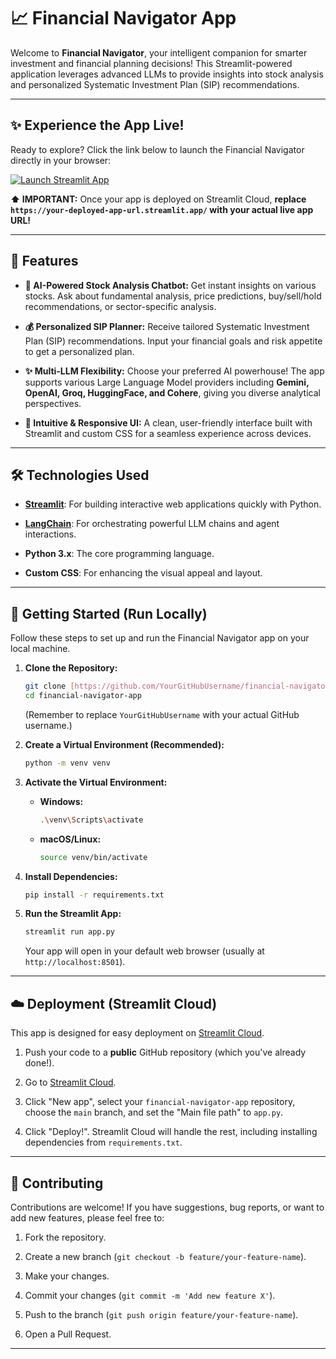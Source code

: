 # 📈 Financial Navigator App

Welcome to **Financial Navigator**, your intelligent companion for smarter investment and financial planning decisions! This Streamlit-powered application leverages advanced LLMs to provide insights into stock analysis and personalized Systematic Investment Plan (SIP) recommendations.

---

## ✨ **Experience the App Live!**

Ready to explore? Click the link below to launch the Financial Navigator directly in your browser:

[![Launch Streamlit App](https://static.streamlit.io/badges/streamlit_badge_black_white.svg)](https://your-deployed-app-url.streamlit.app/)

**⬆️ IMPORTANT:** Once your app is deployed on Streamlit Cloud, **replace `https://your-deployed-app-url.streamlit.app/` with your actual live app URL!**

---

## 🌟 **Features**

* **🤖 AI-Powered Stock Analysis Chatbot:** Get instant insights on various stocks. Ask about fundamental analysis, price predictions, buy/sell/hold recommendations, or sector-specific analysis.

* **💰 Personalized SIP Planner:** Receive tailored Systematic Investment Plan (SIP) recommendations. Input your financial goals and risk appetite to get a personalized plan.

* **✨ Multi-LLM Flexibility:** Choose your preferred AI powerhouse! The app supports various Large Language Model providers including **Gemini, OpenAI, Groq, HuggingFace, and Cohere**, giving you diverse analytical perspectives.

* **🎯 Intuitive & Responsive UI:** A clean, user-friendly interface built with Streamlit and custom CSS for a seamless experience across devices.

---

## 🛠️ **Technologies Used**

* [**Streamlit**](https://streamlit.io/): For building interactive web applications quickly with Python.

* [**LangChain**](https://www.langchain.com/): For orchestrating powerful LLM chains and agent interactions.

* **Python 3.x**: The core programming language.

* **Custom CSS**: For enhancing the visual appeal and layout.

---

## 🚀 **Getting Started (Run Locally)**

Follow these steps to set up and run the Financial Navigator app on your local machine.

1.  **Clone the Repository:**

    ```bash
    git clone [https://github.com/YourGitHubUsername/financial-navigator-app.git](https://github.com/YourGitHubUsername/financial-navigator-app.git)
    cd financial-navigator-app
    ```

    (Remember to replace `YourGitHubUsername` with your actual GitHub username.)

2.  **Create a Virtual Environment (Recommended):**

    ```bash
    python -m venv venv
    ```

3.  **Activate the Virtual Environment:**

    * **Windows:**

        ```bash
        .\venv\Scripts\activate
        ```

    * **macOS/Linux:**

        ```bash
        source venv/bin/activate
        ```

4.  **Install Dependencies:**

    ```bash
    pip install -r requirements.txt
    ```

5.  **Run the Streamlit App:**

    ```bash
    streamlit run app.py
    ```

    Your app will open in your default web browser (usually at `http://localhost:8501`).

---

## ☁️ **Deployment (Streamlit Cloud)**

This app is designed for easy deployment on [Streamlit Cloud](https://share.streamlit.io/).

1.  Push your code to a **public** GitHub repository (which you've already done!).

2.  Go to [Streamlit Cloud](https://share.streamlit.io/).

3.  Click "New app", select your `financial-navigator-app` repository, choose the `main` branch, and set the "Main file path" to `app.py`.

4.  Click "Deploy!". Streamlit Cloud will handle the rest, including installing dependencies from `requirements.txt`.

---

## 🤝 **Contributing**

Contributions are welcome! If you have suggestions, bug reports, or want to add new features, please feel free to:

1.  Fork the repository.

2.  Create a new branch (`git checkout -b feature/your-feature-name`).

3.  Make your changes.

4.  Commit your changes (`git commit -m 'Add new feature X'`).

5.  Push to the branch (`git push origin feature/your-feature-name`).

6.  Open a Pull Request.

---
